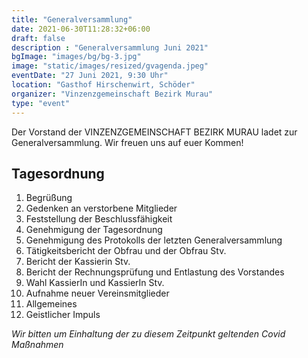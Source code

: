 ```yaml
---
title: "Generalversammlung"
date: 2021-06-30T11:28:32+06:00
draft: false
description : "Generalversammlung Juni 2021"
bgImage: "images/bg/bg-3.jpg"
image: "static/images/resized/gvagenda.jpeg"
eventDate: "27 Juni 2021, 9:30 Uhr"
location: "Gasthof Hirschenwirt, Schöder"
organizer: "Vinzenzgemeinschaft Bezirk Murau"
type: "event"
---
```


Der Vorstand der VINZENZGEMEINSCHAFT BEZIRK MURAU ladet zur Generalversammlung.
Wir freuen uns auf euer Kommen!

## Tagesordnung
1. Begrüßung
2. Gedenken an verstorbene Mitglieder
3. Feststellung der Beschlussfähigkeit
4. Genehmigung der Tagesordnung
5. Genehmigung des Protokolls der letzten Generalversammlung
6. Tätigkeitsbericht der Obfrau und der Obfrau Stv.
7. Bericht der Kassierin Stv.
8. Bericht der Rechnungsprüfung und Entlastung des Vorstandes
9. Wahl KassierIn und KassierIn Stv.
10. Aufnahme neuer Vereinsmitglieder
11. Allgemeines
12. Geistlicher Impuls


*Wir bitten um Einhaltung der zu diesem Zeitpunkt geltenden Covid Maßnahmen*